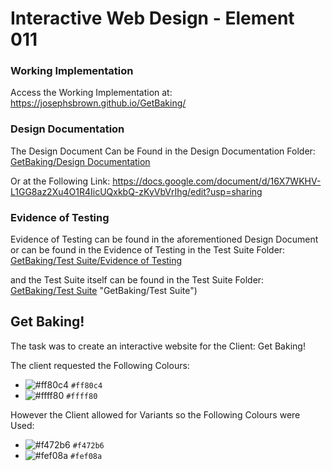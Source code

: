 # Interactive Web Design - Element 011

### Working Implementation
Access the Working Implementation at: https://josephsbrown.github.io/GetBaking/

### Design Documentation
The Design Document Can be Found in the Design Documentation Folder: [GetBaking/Design Documentation](https://github.com/JosephSBrown/GetBaking/tree/main/Design%20Documentation "GetBaking/DesignDocumentation")

Or at the Following Link: https://docs.google.com/document/d/16X7WKHV-L1GG8az2Xu4O1R4IicUQxkbQ-zKyVbVrIhg/edit?usp=sharing

### Evidence of Testing
Evidence of Testing can be found in the aforementioned Design Document or can be found in the Evidence of Testing in the Test Suite Folder: [GetBaking/Test Suite/Evidence of Testing](https://github.com/JosephSBrown/GetBaking/tree/main/Test%20Suite/Evidence%20of%20Testing "GetBaking/Test Suite/Evidence of Testing")

and the Test Suite itself can be found in the Test Suite Folder: [GetBaking/Test Suite](https://github.com/JosephSBrown/GetBaking/tree/main/Test%20Suite) "GetBaking/Test Suite")

## Get Baking!
The task was to create an interactive website for the Client: Get Baking!

The client requested the Following Colours:
- ![#ff80c4](https://placehold.co/15x15/ff80c4/ff80c4.png) `#ff80c4`
- ![#ffff80](https://placehold.co/15x15/ffff80/ffff80.png) `#ffff80`

However the Client allowed for Variants so the Following Colours were Used:
- ![#f472b6](https://placehold.co/15x15/f472b6/f472b6.png) `#f472b6`
- ![#fef08a](https://placehold.co/15x15/fef08a/fef08a.png) `#fef08a`
